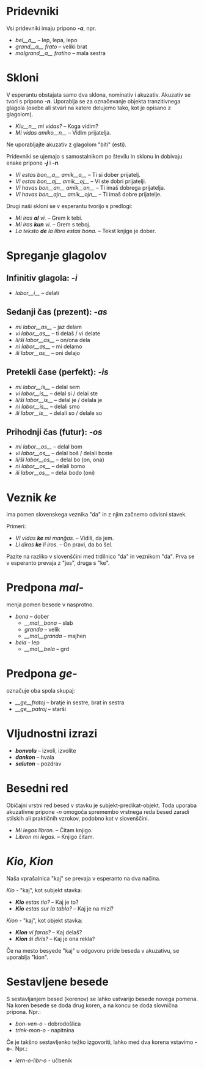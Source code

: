 # Pridevniki

Vsi pridevniki imaju pripono *__-a__*, npr.

- *bel__a__* – lep, lepa, lepo
- *grand__a__ frato* – veliki brat
- *malgrand__a__ fratino* – mala sestra

# Skloni

V esperantu obstajata samo dva sklona, nominativ i akuzativ. Akuzativ se tvori s pripono *__-n__*. Uporablja se za označevanje objekta tranzitivnega glagola (osebe ali stvari na katere delujemo tako, kot je opisano z glagolom).

- *Kiu__n__ mi vidas?* – Koga vidim?
- *Mi vidas amiko__n__* – Vidim prijatelja.

Ne uporabljajte akuzativ z glagolom "biti" (esti).

Pridevniki se ujemajo s samostalnikom po številu in sklonu in dobivaju enake pripone *__-j__* i *__-n__*.

- *Vi estas bon__a__ amik__o__* – Ti si dober prijatelj.
- *Vi estas bon__aj__ amik__oj__* – Vi ste dobri prijatelji.
- *Vi havas bon__an__ amik__on__* – Ti imaš dobrega prijatelja.
- *Vi havas bon__ajn__ amik__ojn__* – Ti imaš dobre prijatelje.

Drugi naši skloni se v esperantu tvorijo s predlogi:

- *Mi iras __al__ vi.* – Grem k tebi.
- *Mi iras __kun__ vi.* – Grem s teboj.
- *La teksto __de__ la libro estas bona.* – Tekst knjige je dober.

# Spreganje glagolov 

## Infinitiv glagola: *-i*
  
- *labor__i__*          – delati

## Sedanji čas (prezent): *-as*

- *mi labor__as__*      – jaz delam
- *vi labor__as__*      – ti delaš / vi delate
- *li/ŝi labor__as__*   – on/ona dela
- *ni labor__as__*      – mi delamo
- *ili labor__as__*     – oni delajo

## Pretekli čase (perfekt): *-is*

- *mi labor__is__*      – delal sem
- *vi labor__is__*      – delal si / delai ste
- *li/ŝi labor__is__*   – delal je / delala je
- *ni labor__is__*      – delali smo
- *ili labor__is__*     – delali so / delale so

## Prihodnji čas (futur): *-os*

- *mi labor__os__*      – delal bom
- *vi labor__os__*      – delal boš / delali boste
- *li/ŝi labor__os__*   – delal bo (on, ona)
- *ni labor__os__*      – delali bomo
- *ili labor__os__*     – delai bodo (oni)

# Veznik *ke*

ima pomen slovenskega veznika "da" in z njim začnemo odvisni stavek.

Primeri:

- *Vi vidas __ke__ mi manĝas.* – Vidiš, da jem.
- *Li diras __ke__ li iros.* – On pravi, da bo šel.

Pazite na razliko v slovenščini med trdilnico "da" in veznikom "da". Prva se v esperanto prevaja z "jes", druga s "ke".

# Predpona *mal-*

menja pomen besede v nasprotno.

- *bona* – dober
  - *__mal__bona* – slab
  - *granda* – velik
  - *__mal__granda* – majhen
- *bela* - lep
  - *__mal__bela* – grd

# Predpona *ge-*

označuje oba spola skupaj:

- *__ge__fratoj* – bratje in sestre, brat in sestra
- *__ge__patroj* – starši

# Vljudnostni izrazi

- *__bonvolu__* – izvoli, izvolite
- *__dankon__* – hvala
- *__saluton__* – pozdrav

# Besedni red

Običajni vrstni red besed v stavku je subjekt-predikat-objekt. Toda uporaba akuzativne pripone *-n* omogoča spremembo vrstnega reda besed zaradi stilskih ali praktičnih vzrokov, podobno kot v slovenščini.

- *Mi legas libron.* – Čitam knjigo.
- *Libron mi legas.* – Knjigo čitam.

# *Kio, Kion*

Naša vprašalnica "kaj" se prevaja v esperanto na dva načina.

*Kio* - "kaj", kot subjekt stavka:

- *__Kio__ estas tio?* – Kaj je to?
- *__Kio__ estas sur la tablo?* – Kaj je na mizi?

*Kion* - "kaj", kot objekt stavka:

- *__Kion__ vi faras?* – Kaj delaš?
- *__Kion__ ŝi diris?* – Kaj je ona rekla?

Če na mesto besyede "kaj" u odgovoru pride beseda v akuzativu, se uporablja "kion".

# Sestavljene besede

S sestavljanjem besed (korenov) se lahko ustvarijo besede novega pomena. 
Na koren besede se doda drug koren, a na koncu se doda slovnična pripona. Npr.:

- *bon-ven-o* - dobrodošlica
- *trink-mon-o* - napitnina

Če je takšno sestavljenko težko izgovoriti, lahko med dva korena vstavimo __-o-__. Npr.:

- *lern-o-libr-o* - učbenik

